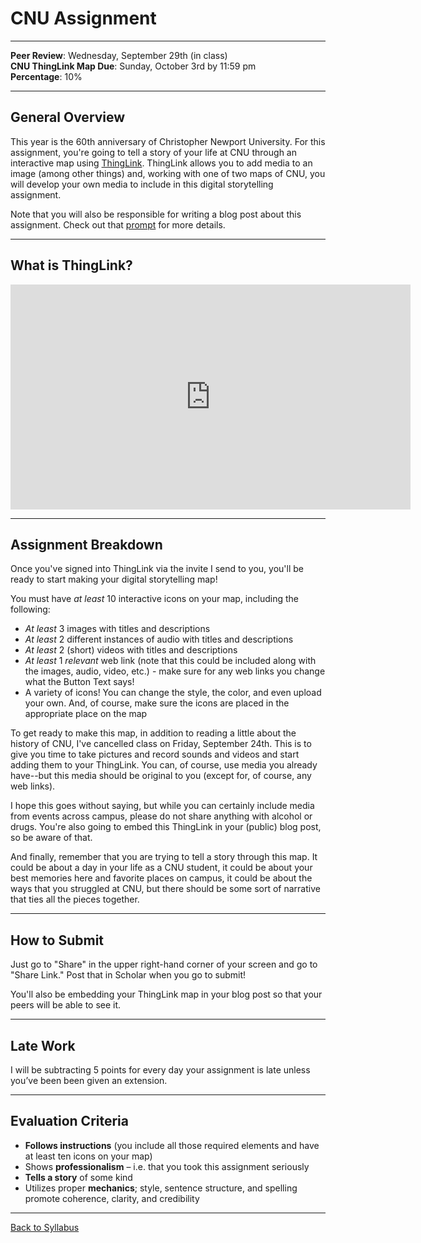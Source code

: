 # CNU Assignment

_____

**Peer Review**: Wednesday, September 29th (in class)
<br /> **CNU ThingLink Map Due**: Sunday, October 3rd by 11:59 pm
<br /> **Percentage**: 10%

_____

## General Overview

This year is the 60th anniversary of Christopher Newport University. For this assignment, you're going to tell a story of your life at CNU through an interactive map using [ThingLink](https://www.thinglink.com). ThingLink allows you to add media to an image (among other things) and, working with one of two maps of CNU, you will develop your own media to include in this digital storytelling assignment.

Note that you will also be responsible for writing a blog post about this assignment. Check out that [prompt](https://deanna-stover.github.io/coursesCNU/2021/engl350fall2021/blog-posts#cnu) for more details. 

_____

## What is ThingLink?

<iframe width="640" height="360" data-original-width="640" data-original-height="360" src="https://www.thinglink.com/videocard/1495145190891978753" type="text/html" frameborder="0" webkitallowfullscreen mozallowfullscreen allowfullscreen scrolling="no"></iframe><script async src="//cdn.thinglink.me/jse/responsive.js"></script>

_____

## Assignment Breakdown

Once you've signed into ThingLink via the invite I send to you, you'll be ready to start making your digital storytelling map!

You must have *at least* 10 interactive icons on your map, including the following:

* *At least* 3 images with titles and descriptions
* *At least* 2 different instances of audio with titles and descriptions
* *At least* 2 (short) videos with titles and descriptions
* *At least* 1 *relevant* web link (note that this could be included along with the images, audio, video, etc.) - make sure for any web links you change what the Button Text says!
* A variety of icons! You can change the style, the color, and even upload your own. And, of course, make sure the icons are placed in the appropriate place on the map

To get ready to make this map, in addition to reading a little about the history of CNU, I've cancelled class on Friday, September 24th. This is to give you time to take pictures and record sounds and videos and start adding them to your ThingLink. You can, of course, use media you already have--but this media should be original to you (except for, of course, any web links).

I hope this goes without saying, but while you can certainly include media from events across campus, please do not share anything with alcohol or drugs. You're also going to embed this ThingLink in your (public) blog post, so be aware of that.

And finally, remember that you are trying to tell a story through this map. It could be about a day in your life as a CNU student, it could be about your best memories here and favorite places on campus, it could be about the ways that you struggled at CNU, but there should be some sort of narrative that ties all the pieces together.

_____

## How to Submit

Just go to "Share" in the upper right-hand corner of your screen and go to "Share Link." Post that in Scholar when you go to submit!

You'll also be embedding your ThingLink map in your blog post so that your peers will be able to see it. 

_____

## Late Work

I will be subtracting 5 points for every day your assignment is late unless you’ve been been given an extension.

_____

## Evaluation Criteria

* **Follows instructions** (you include all those required elements and have at least ten icons on your map)
* Shows **professionalism** – i.e. that you took this assignment seriously
* **Tells a story** of some kind
* Utilizes proper **mechanics**; style, sentence structure, and spelling promote coherence, clarity, and credibility

_____

[Back to Syllabus](https://deanna-stover.github.io/coursesCNU/2021/engl350fall2021)

